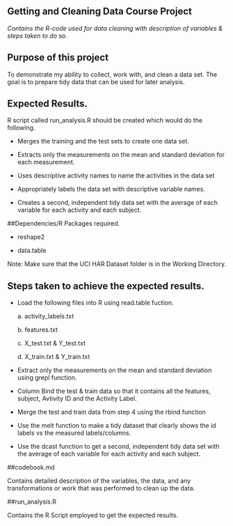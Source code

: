 ## Getting and Cleaning Data Course Project


*Contains the R-code used for data cleaning with description of variables &amp; steps taken to do so.*

## Purpose of this project

To demonstrate my ability to collect, work with, and clean a data set. The goal is to prepare tidy data that can be used for later analysis.

##  Expected Results.

 R script called run_analysis.R should be created which would do the following.

* Merges the training and the test sets to create one data set.
   
* Extracts only the measurements on the mean and standard deviation for each measurement.
   
* Uses descriptive activity names to name the activities in the data set
   
* Appropriately labels the data set with descriptive variable names.
   
* Creates a second, independent tidy data set with the average of each variable for each activity and each subject.



##Dependencies/R Packages required.

* reshape2

* data.table

Note: Make sure that the UCI HAR Dataset folder is in the Working Directory.

## Steps taken to achieve the expected results.

* Load the following files into R using read.table fuction.

   a. activity_labels.txt

   b. features.txt

   c. X_test.txt & Y_test.txt

   d. X_train.txt & Y_train.txt

* Extract only the measurements on the mean and standard deviation using grepl function.

* Column Bind the test & train data so that it contains all the features, subject, Avtivity ID and the Activity Label.

* Merge the test and train data from step 4 using the rbind function

* Use the melt function to make a tidy dataset that clearly shows the id labels vs the measured labels/columns.

* Use the dcast function to get a second, independent tidy data set with the average of each variable for each activity and each subject.

##codebook.md

Contains detailed description of the variables, the data, and any transformations or work that was performed to clean up the data.

##run_analysis.R

Contains the R Script employed to get the expected results.